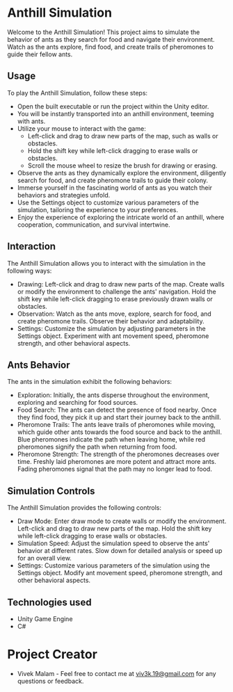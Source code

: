 # Anthill Simulation

Welcome to the Anthill Simulation! This project aims to simulate the behavior of ants as they search for food and navigate their environment. Watch as the ants explore, find food, and create trails of pheromones to guide their fellow ants.

## Usage
To play the Anthill Simulation, follow these steps:

* Open the built executable or run the project within the Unity editor.
* You will be instantly transported into an anthill environment, teeming with ants.
* Utilize your mouse to interact with the game:
  - Left-click and drag to draw new parts of the map, such as walls or obstacles.
  - Hold the shift key while left-click dragging to erase walls or obstacles.
  - Scroll the mouse wheel to resize the brush for drawing or erasing.
* Observe the ants as they dynamically explore the environment, diligently search for food, and create pheromone trails to guide their colony.
* Immerse yourself in the fascinating world of ants as you watch their behaviors and strategies unfold.
* Use the Settings object to customize various parameters of the simulation, tailoring the experience to your preferences.
* Enjoy the experience of exploring the intricate world of an anthill, where cooperation, communication, and survival intertwine.

## Interaction
The Anthill Simulation allows you to interact with the simulation in the following ways:

* Drawing: Left-click and drag to draw new parts of the map. Create walls or modify the environment to challenge the ants' navigation. Hold the shift key while left-click dragging to erase previously drawn walls or obstacles.
* Observation: Watch as the ants move, explore, search for food, and create pheromone trails. Observe their behavior and adaptability.
* Settings: Customize the simulation by adjusting parameters in the Settings object. Experiment with ant movement speed, pheromone strength, and other behavioral aspects.

## Ants Behavior
The ants in the simulation exhibit the following behaviors:

* Exploration: Initially, the ants disperse throughout the environment, exploring and searching for food sources.
* Food Search: The ants can detect the presence of food nearby. Once they find food, they pick it up and start their journey back to the anthill.
* Pheromone Trails: The ants leave trails of pheromones while moving, which guide other ants towards the food source and back to the anthill. Blue pheromones indicate the path when leaving home, while red pheromones signify the path when returning from food.
* Pheromone Strength: The strength of the pheromones decreases over time. Freshly laid pheromones are more potent and attract more ants. Fading pheromones signal that the path may no longer lead to food.

## Simulation Controls
The Anthill Simulation provides the following controls:

* Draw Mode: Enter draw mode to create walls or modify the environment. Left-click and drag to draw new parts of the map. Hold the shift key while left-click dragging to erase walls or obstacles.
* Simulation Speed: Adjust the simulation speed to observe the ants' behavior at different rates. Slow down for detailed analysis or speed up for an overall view.
* Settings: Customize various parameters of the simulation using the Settings object. Modify ant movement speed, pheromone strength, and other behavioral aspects.

## Technologies used
* Unity Game Engine
* C#

# Project Creator
* Vivek Malam - Feel free to contact me at viv3k.19@gmail.com for any questions or feedback.
